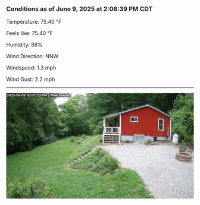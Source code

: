 ### Conditions as of June 9, 2025 at 2:06:39 PM CDT 

Temperature: 75.40 &deg;F

Feels like: 75.40 &deg;F

Humidity: 88%

Wind Direction: NNW

Windspeed: 1.3 mph

Wind Gust: 2.2 mph

---

<img src="./images/latest.jpeg"/>

